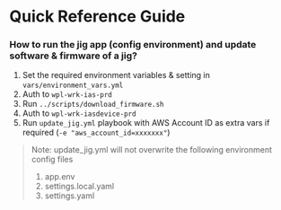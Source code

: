 # Quick Reference Guide

### How to run the jig app (config environment) and update software & firmware of a jig?

1. Set the required environment variables & setting in `vars/environment_vars.yml`
2. Auth to `wpl-wrk-ias-prd`
3. Run `../scripts/download_firmware.sh`
4. Auth to `wpl-wrk-iasdevice-prd`
5. Run `update_jig.yml` playbook with AWS Account ID as extra vars if required (`-e "aws_account_id=xxxxxxx"`)

> Note: update_jig.yml will not overwrite the following environment config files
> 1. app.env
> 2. settings.local.yaml
> 3. settings.yaml
